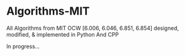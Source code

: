 # Algorithms-MIT
All Algorithms from MIT OCW [6.006, 6.046, 6.851, 6.854] designed, modified, &amp; implemented in Python And CPP

In progress...
